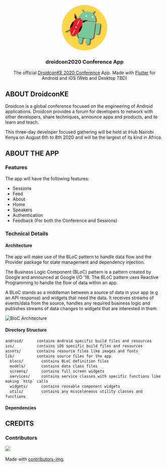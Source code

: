<p align="center">
  <a href="https://github.com/droidconKE/droidconKE2020App">
    <img src="https://raw.githubusercontent.com/droidconKE/iconPack/master/androidIcon/android-icon-144x144.png" alt="droidconKE2020">
  </a>
  <h3 align="center">droidcon2020 Conference App</h3>
  <p align="center">
    The official  <a href="https://droidcon.co.ke/">DroidconKE 2020 Conference</a> App. Made with <a href="http://www.flutter.dev/">Flutter</a> for Android and iOS (Web and Desktop TBD)
    <br>
   </p>
</p>

## ABOUT DroidconKE
Droidcon is a global conference focused on the engineering of Android applications. Droidcon provides a forum for developers to network with other developers, share techniques, announce apps and products, and to learn and teach.

This three-day developer focused gathering will be held at iHub Nairobi Kenya on August 6th to 8th 2020 and will be the largest of its kind in Africa. 

## ABOUT THE APP
### Features
The app will have the following features:
* Sessions
* Feed
* About
* Home
* Speakers
* Authentication
* Feedback (For both the Conference and Sessions)

### Technical Details

#### Architecture
The app will make use of the BLoC pattern to handle data flow and the Provider package for state management and dependency injection.

The Business Logic Component (BLoC) pattern is a pattern created by Google and announced at Google I/O ’18. The BLoC pattern uses Reactive Programming to handle the flow of data within an app.

A BLoC stands as a middleman between a source of data in your app (e.g an API response) and widgets that need the data. It receives streams of events/data from the source, handles any required business logic and publishes streams of data changes to widgets that are interested in them.

<img src="https://miro.medium.com/max/1173/1*5kWI6Kg2sUj9QUTSapOWxQ.png" alt="BloC Architecture"></img>


#### Directory Structure
    android/      contains Android specific build files and resources
    ios/          contains iOS specific build files and resources
    assets/       contains resource files like images and fonts
    lib/          contains source files for the app    
      blocs/        contains BLoC definition files
      models/       contains data class files 
      screens/      contains full screen widgets
      services/     contains service classes with specific functions like making `http` calls
      widgets/      contains reusable component widgets
      utils/        contains any misceleneous utility classes and functions

#### Dependencies

## CREDITS
### Contributors
<a href="https://github.com/droidconKE/droidconke2020_flutter/graphs/contributors">
  <img src="https://contributors-img.firebaseapp.com/image?repo=droidconKE/droidconke2020_flutter" />
</a>

Made with [contributors-img](https://contributors-img.firebaseapp.com).



      



